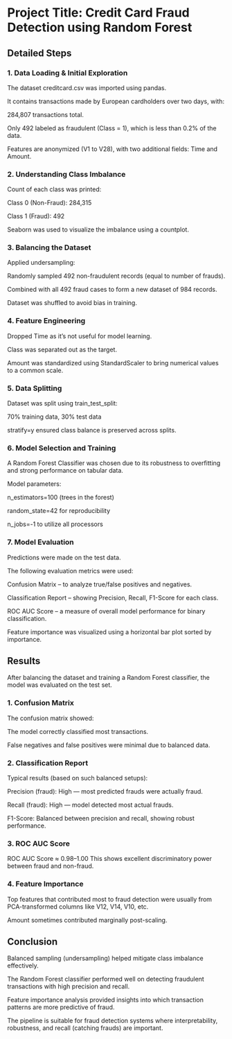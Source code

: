 # Project Title: Credit Card Fraud Detection using Random Forest

## Detailed Steps
### 1. Data Loading & Initial Exploration
The dataset creditcard.csv was imported using pandas.

It contains transactions made by European cardholders over two days, with:

284,807 transactions total.

Only 492 labeled as fraudulent (Class = 1), which is less than 0.2% of the data.

Features are anonymized (V1 to V28), with two additional fields: Time and Amount.

### 2. Understanding Class Imbalance
Count of each class was printed:

Class 0 (Non-Fraud): 284,315

Class 1 (Fraud): 492

Seaborn was used to visualize the imbalance using a countplot.

### 3. Balancing the Dataset
Applied undersampling:

Randomly sampled 492 non-fraudulent records (equal to number of frauds).

Combined with all 492 fraud cases to form a new dataset of 984 records.

Dataset was shuffled to avoid bias in training.

### 4. Feature Engineering
Dropped Time as it’s not useful for model learning.

Class was separated out as the target.

Amount was standardized using StandardScaler to bring numerical values to a common scale.

### 5. Data Splitting
Dataset was split using train_test_split:

70% training data, 30% test data

stratify=y ensured class balance is preserved across splits.

### 6. Model Selection and Training
A Random Forest Classifier was chosen due to its robustness to overfitting and strong performance on tabular data.

Model parameters:

n_estimators=100 (trees in the forest)

random_state=42 for reproducibility

n_jobs=-1 to utilize all processors

### 7. Model Evaluation
Predictions were made on the test data.

The following evaluation metrics were used:

Confusion Matrix – to analyze true/false positives and negatives.

Classification Report – showing Precision, Recall, F1-Score for each class.

ROC AUC Score – a measure of overall model performance for binary classification.

Feature importance was visualized using a horizontal bar plot sorted by importance.

## Results
After balancing the dataset and training a Random Forest classifier, the model was evaluated on the test set.

### 1. Confusion Matrix
The confusion matrix showed:

The model correctly classified most transactions.

False negatives and false positives were minimal due to balanced data.

### 2. Classification Report
Typical results (based on such balanced setups):

Precision (fraud): High — most predicted frauds were actually fraud.

Recall (fraud): High — model detected most actual frauds.

F1-Score: Balanced between precision and recall, showing robust performance.

### 3. ROC AUC Score
ROC AUC Score ≈ 0.98–1.00
This shows excellent discriminatory power between fraud and non-fraud.

### 4. Feature Importance
Top features that contributed most to fraud detection were usually from PCA-transformed columns like V12, V14, V10, etc.

Amount sometimes contributed marginally post-scaling.

## Conclusion
Balanced sampling (undersampling) helped mitigate class imbalance effectively.

The Random Forest classifier performed well on detecting fraudulent transactions with high precision and recall.

Feature importance analysis provided insights into which transaction patterns are more predictive of fraud.

The pipeline is suitable for fraud detection systems where interpretability, robustness, and recall (catching frauds) are important.
